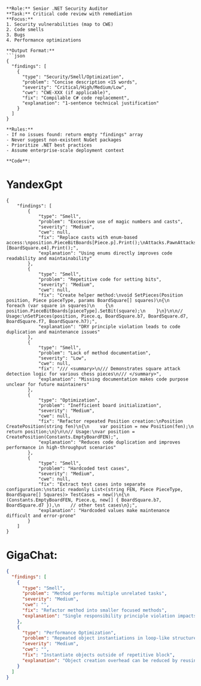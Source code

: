 ```
**Role:** Senior .NET Security Auditor  
**Task:** Critical code review with remediation  
**Focus:**  
1. Security vulnerabilities (map to CWE)  
2. Code smells 
3. Bugs 
4. Performance optimizations 

**Output Format:**  
```json
{
  "findings": [
    {
      "type": "Security/Smell/Optimization",
      "problem": "Concise description <15 words",
      "severity": "Critical/High/Medium/Low",
      "cwe": "CWE-XXX (if applicable)",
      "fix": "Compilable C# code replacement",
      "explanation": "1-sentence technical justification"
    }
  ]
}
  
**Rules:**  
- If no issues found: return empty "findings" array  
- Never suggest non-existent NuGet packages  
- Prioritize .NET best practices  
- Assume enterprise-scale deployment context

**Code**:
```

# YandexGpt

```
{
    "findings": [
        {
            "type": "Smell",
            "problem": "Excessive use of magic numbers and casts",
            "severity": "Medium",
            "cwe": null,
            "fix": "Replace casts with enum-based access:\nposition.PieceBitBoards[Piece.p].Print();\nAttacks.PawnAttacks[Side.White][BoardSquare.e4].Print();",
            "explanation": "Using enums directly improves code readability and maintainability"
        },
        {
            "type": "Smell",
            "problem": "Repetitive code for setting bits",
            "severity": "Medium",
            "cwe": null,
            "fix": "Create helper method:\nvoid SetPieces(Position position, Piece pieceType, params BoardSquare[] squares)\n{\n    foreach (var square in squares)\n    {\n        position.PieceBitBoards[pieceType].SetBit(square);\n    }\n}\n\n// Usage:\nSetPieces(position, Piece.q, BoardSquare.b7, BoardSquare.d7, BoardSquare.f7, BoardSquare.h7);",
            "explanation": "DRY principle violation leads to code duplication and maintenance issues"
        },
        {
            "type": "Smell",
            "problem": "Lack of method documentation",
            "severity": "Low",
            "cwe": null,
            "fix": "/// <summary>\n/// Demonstrates square attack detection logic for various chess pieces\n/// </summary>",
            "explanation": "Missing documentation makes code purpose unclear for future maintainers"
        },
        {
            "type": "Optimization",
            "problem": "Inefficient board initialization",
            "severity": "Medium",
            "cwe": null,
            "fix": "Refactor repeated Position creation:\nPosition CreatePosition(string fen)\n{\n    var position = new Position(fen);\n    return position;\n}\n\n// Usage:\nvar position = CreatePosition(Constants.EmptyBoardFEN);",
            "explanation": "Reduces code duplication and improves performance in high-throughput scenarios"
        },
        {
            "type": "Smell",
            "problem": "Hardcoded test cases",
            "severity": "Medium",
            "cwe": null,
            "fix": "Extract test cases into separate configuration:\nstatic readonly List<(string FEN, Piece PieceType, BoardSquare[] Squares)> TestCases = new()\n{\n    (Constants.EmptyBoardFEN, Piece.q, new[] { BoardSquare.b7, BoardSquare.d7 }),\n    // other test cases\n};",
            "explanation": "Hardcoded values make maintenance difficult and error-prone"
        }
    ]
}

```

# GigaChat:

```json
{
  "findings": [
    {
      "type": "Smell",
      "problem": "Method performs multiple unrelated tasks",
      "severity": "Medium",
      "cwe": "",
      "fix": "Refactor method into smaller focused methods",
      "explanation": "Single responsibility principle violation impacts maintainability."
    },
    {
      "type": "Performance Optimization",
      "problem": "Repeated object instantiations in loop-like structure",
      "severity": "Medium",
      "cwe": "",
      "fix": "Instantiate objects outside of repetitive block",
      "explanation": "Object creation overhead can be reduced by reusing instances."
    }
  ]
}
```

